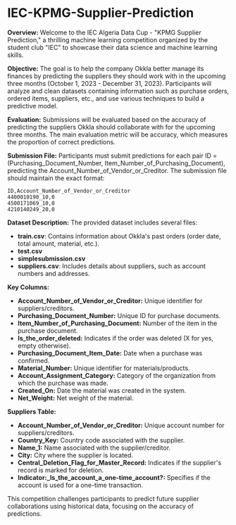 # IEC-KPMG-Supplier-Prediction

**Overview:**
Welcome to the IEC Algeria Data Cup - "KPMG Supplier Prediction," a thrilling machine learning competition organized by the student club "IEC" to showcase their data science and machine learning skills.

**Objective:**
The goal is to help the company Okkla better manage its finances by predicting the suppliers they should work with in the upcoming three months (October 1, 2023 - December 31, 2023). Participants will analyze and clean datasets containing information such as purchase orders, ordered items, suppliers, etc., and use various techniques to build a predictive model.

**Evaluation:**
Submissions will be evaluated based on the accuracy of predicting the suppliers Okkla should collaborate with for the upcoming three months. The main evaluation metric will be accuracy, which measures the proportion of correct predictions.

**Submission File:**
Participants must submit predictions for each pair ID = (Purchasing_Document_Number, Item_Number_of_Purchasing_Document), predicting the Account_Number_of_Vendor_or_Creditor. The submission file should maintain the exact format:
```
ID,Account_Number_of_Vendor_or_Creditor
4400010190_10,0
4500171069_10,0
4210140249_20,0
```

**Dataset Description:**
The provided dataset includes several files:
- **train.csv**: Contains information about Okkla's past orders (order date, total amount, material, etc.).
- **test.csv**
- **simplesubmission.csv**
- **suppliers.csv**: Includes details about suppliers, such as account numbers and addresses.

**Key Columns:**
- **Account_Number_of_Vendor_or_Creditor:** Unique identifier for suppliers/creditors.
- **Purchasing_Document_Number:** Unique ID for purchase documents.
- **Item_Number_of_Purchasing_Document:** Number of the item in the purchase document.
- **Is_the_order_deleted:** Indicates if the order was deleted (X for yes, empty otherwise).
- **Purchasing_Document_Item_Date:** Date when a purchase was confirmed.
- **Material_Number:** Unique identifier for materials/products.
- **Account_Assignment_Category:** Category of the organization from which the purchase was made.
- **Created_On:** Date the material was created in the system.
- **Net_Weight:** Net weight of the material.

**Suppliers Table:**
- **Account_Number_of_Vendor_or_Creditor:** Unique account number for suppliers/creditors.
- **Country_Key:** Country code associated with the supplier.
- **Name_1:** Name associated with the supplier/creditor.
- **City:** City where the supplier is located.
- **Central_Deletion_Flag_for_Master_Record:** Indicates if the supplier's record is marked for deletion.
- **Indicator:_Is_the_account_a_one-time_account?:** Specifies if the account is used for a one-time transaction.


This competition challenges participants to predict future supplier collaborations using historical data, focusing on the accuracy of predictions.
